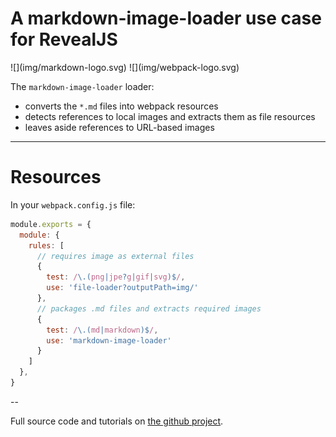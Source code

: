 # A markdown-image-loader use case for RevealJS

<div class="logos">
  <span class="md-logo">
    ![](img/markdown-logo.svg)
  </span>
  <span class="webpack-logo">
    ![](img/webpack-logo.svg)
  </span>
</div>

The `markdown-image-loader` loader:

* converts the `*.md` files into webpack resources
* detects references to local images and extracts them as file resources<!-- .element: class="fragment" -->
* leaves aside references to URL-based images<!-- .element: class="fragment" -->

---

# Resources

In your `webpack.config.js` file:

```js
module.exports = {
  module: {
    rules: [
      // requires image as external files
      {
        test: /\.(png|jpe?g|gif|svg)$/,
        use: 'file-loader?outputPath=img/'
      },
      // packages .md files and extracts required images
      {
        test: /\.(md|markdown)$/,
        use: 'markdown-image-loader'
      }
    ]
  },
}
```

--

Full source code and tutorials on [the github project](https://github.com/lucsorel/markdown-image-loader).
